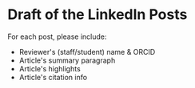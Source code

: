 # Draft of the LinkedIn Posts

For each post, please include:

- Reviewer's (staff/student) name & ORCID
- Article's summary paragraph
- Article's highlights
- Article's citation info
